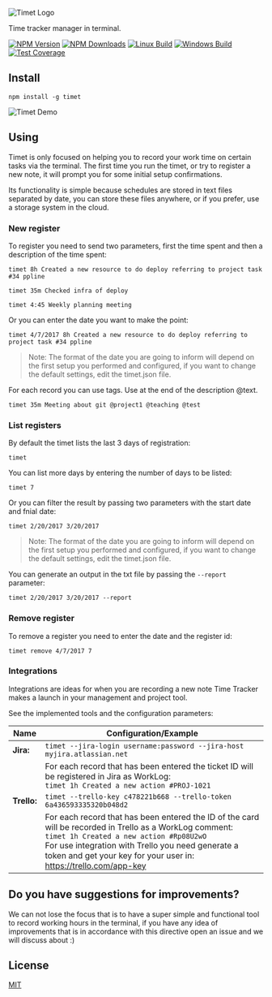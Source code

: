 ![Timet Logo](https://raw.githubusercontent.com/fabiorogeriosj/timet/master/img/logo.jpg)

Time tracker manager in terminal.

[![NPM Version][npm-image]][npm-url]
[![NPM Downloads][downloads-image]][downloads-url]
[![Linux Build][travis-image]][travis-url]
[![Windows Build][appveyor-image]][appveyor-url]
[![Test Coverage][coveralls-image]][coveralls-url]

## Install

```shell
npm install -g timet
```

![Timet Demo](https://raw.githubusercontent.com/fabiorogeriosj/timet/master/img/print.png)

## Using

Timet is only focused on helping you to record your work time on certain tasks via the terminal. The first time you run the timet, or try to register a new note, it will prompt you for some initial setup confirmations.

Its functionality is simple because schedules are stored in text files separated by date, you can store these files anywhere, or if you prefer, use a storage system in the cloud.

### New register

To register you need to send two parameters, first the time spent and then a description of the time spent:

```shell
timet 8h Created a new resource to do deploy referring to project task #34 ppline
```
```shell
timet 35m Checked infra of deploy
```
```shell
timet 4:45 Weekly planning meeting
```

Or you can enter the date you want to make the point:

```shell
timet 4/7/2017 8h Created a new resource to do deploy referring to project task #34 ppline
```
> Note: The format of the date you are going to inform will depend on the first setup you performed and configured, if you want to change the default settings, edit the timet.json file.

For each record you can use tags. Use at the end of the description @text.

```shell
timet 35m Meeting about git @project1 @teaching @test
```

### List registers

By default the timet lists the last 3 days of registration:

```shell
timet
```

You can list more days by entering the number of days to be listed:

```shell
timet 7
```

Or you can filter the result by passing two parameters with the start date and fnial date:

```shell
timet 2/20/2017 3/20/2017
```
> Note: The format of the date you are going to inform will depend on the first setup you performed and configured, if you want to change the default settings, edit the timet.json file.

You can generate an output in the txt file by passing the `--report` parameter:

```shell
timet 2/20/2017 3/20/2017 --report
```

### Remove register

To remove a register you need to enter the date and the register id:

```shell
timet remove 4/7/2017 7
```

### Integrations

Integrations are ideas for when you are recording a new note Time Tracker makes a launch in your management and project tool.

See the implemented tools and the configuration parameters:

| Name          | Configuration/Example |
| ------------- | ------------- |
| **Jira:**     | `timet --jira-login username:password --jira-host myjira.atlassian.net`  |
|               | For each record that has been entered the ticket ID will be registered in Jira as WorkLog: <br>`timet 1h Created a new action #PROJ-1021` |
| **Trello:**   | `timet --trello-key c478221b668 --trello-token 6a436593335320b048d2`  |
|               | For each record that has been entered the ID of the card will be recorded in Trello as a WorkLog comment: <br>`timet 1h Created a new action #Rp08U2wO` <br>For use integration with Trello you need generate a token and get your key for your user in: https://trello.com/app-key |

## Do you have suggestions for improvements?

We can not lose the focus that is to have a super simple and functional tool to record working hours in the terminal, if you have any idea of improvements that is in accordance with this directive open an issue and we will discuss about :)

## License

[MIT](LICENSE)

[npm-image]: https://img.shields.io/npm/v/timet.svg
[npm-url]: https://npmjs.org/package/timet
[downloads-image]: https://img.shields.io/npm/dm/timet.svg
[downloads-url]: https://npmjs.org/package/timet
[travis-image]: https://img.shields.io/travis/fabiorogeriosj/timet/master.svg?label=linux
[travis-url]: https://travis-ci.org/fabiorogeriosj/timet
[appveyor-image]: https://img.shields.io/appveyor/ci/fabiorogeriosj/timet/master.svg?label=windows
[appveyor-url]: https://ci.appveyor.com/project/fabiorogeriosj/timet
[coveralls-image]: https://img.shields.io/coveralls/fabiorogeriosj/timet/master.svg
[coveralls-url]: https://coveralls.io/r/fabiorogeriosj/timet?branch=master
